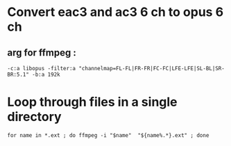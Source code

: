 # Convert eac3 and ac3 6 ch to opus 6 ch
## arg for ffmpeg :
```
-c:a libopus -filter:a "channelmap=FL-FL|FR-FR|FC-FC|LFE-LFE|SL-BL|SR-BR:5.1" -b:a 192k
```
# Loop through files in a single directory
```
for name in *.ext ; do ffmpeg -i "$name"  "${name%.*}.ext" ; done
```
